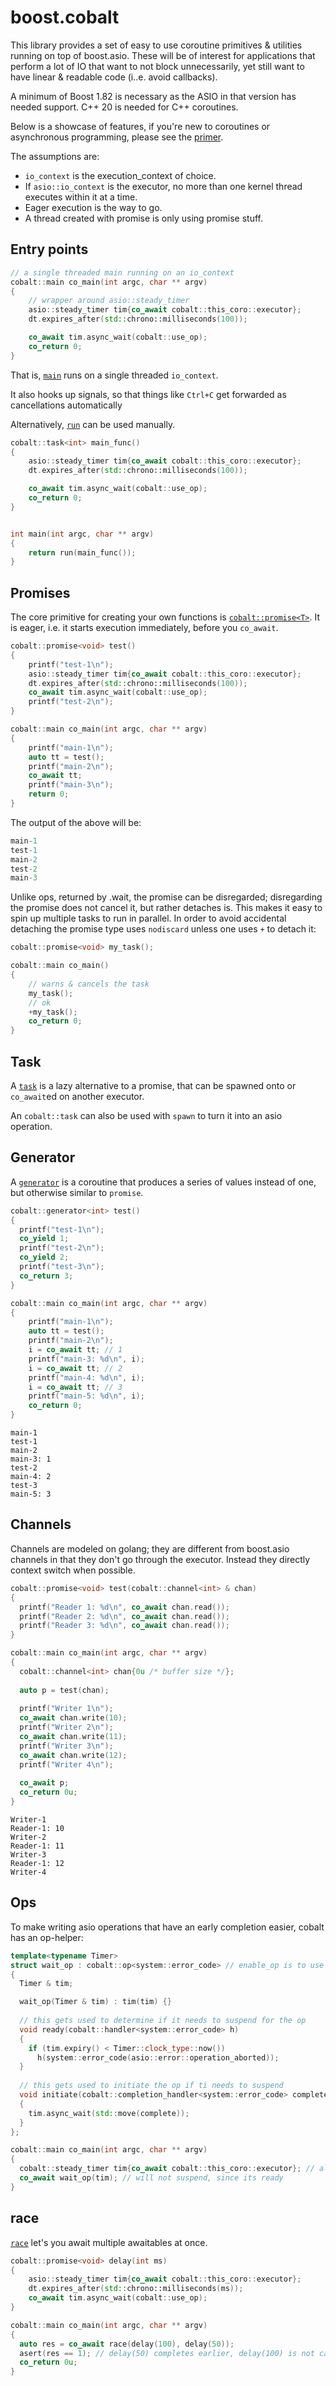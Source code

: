 # boost.cobalt

This library provides a set of easy to use coroutine primitives & utilities running on top of boost.asio.
These will be of interest for applications that perform a lot of IO that want to not block unnecessarily,
yet still want to have linear & readable code (i..e. avoid callbacks).

A minimum of Boost 1.82 is necessary as the ASIO in that version has needed support. C++ 20 is needed for C++ coroutines.

Below is a showcase of features, if you're new to coroutines or asynchronous programming, please see the [primer](https://klemens.dev/cobalt/#coroutine_primer).

The assumptions are:

 - `io_context` is the execution_context of choice.
 - If `asio::io_context` is the executor, no more than one kernel thread executes within it at a time.
 - Eager execution is the way to go.
 - A thread created with promise is only using promise stuff.

## Entry points

```cpp
// a single threaded main running on an io_context
cobalt::main co_main(int argc, char ** argv)
{
    // wrapper around asio::steady_timer
    asio::steady_timer tim{co_await cobalt::this_coro::executor};
    dt.expires_after(std::chrono::milliseconds(100));

    co_await tim.async_wait(cobalt::use_op);
    co_return 0;
}
```

That is, [`main`](doc/reference/main.adoc) runs on a single threaded `io_context`.

It also hooks up signals, so that things like `Ctrl+C` get forwarded as cancellations automatically

Alternatively, [`run`](doc/reference/run.adoc) can be used manually.

```cpp
cobalt::task<int> main_func()
{
    asio::steady_timer tim{co_await cobalt::this_coro::executor};
    dt.expires_after(std::chrono::milliseconds(100));

    co_await tim.async_wait(cobalt::use_op);
    co_return 0;
}


int main(int argc, char ** argv)
{
    return run(main_func());
}
```

## Promises

The core primitive for creating your own functions is [`cobalt::promise<T>`](doc/reference/promise.adoc).
It is eager, i.e. it starts execution immediately, before you `co_await`.

```cpp
cobalt::promise<void> test()
{
    printf("test-1\n");
    asio::steady_timer tim{co_await cobalt::this_coro::executor};
    dt.expires_after(std::chrono::milliseconds(100));
    co_await tim.async_wait(cobalt::use_op);
    printf("test-2\n");
}

cobalt::main co_main(int argc, char ** argv)
{
    printf("main-1\n");
    auto tt = test();
    printf("main-2\n");
    co_await tt;
    printf("main-3\n");
    return 0;
}
```

The output of the above will be:

```cpp
main-1
test-1
main-2
test-2
main-3
```

Unlike ops, returned by .wait, the promise can be disregarded; disregarding the promise does not cancel it, but rather detaches is. This makes it easy to 
spin up multiple tasks to run in parallel. In order to avoid accidental detaching the promise type uses `nodiscard` unless one uses `+` to detach it:

```cpp
cobalt::promise<void> my_task();

cobalt::main co_main()
{
    // warns & cancels the task
    my_task();
    // ok
    +my_task();
    co_return 0;
}
```

## Task

A [`task`](doc/reference/task.adoc) is a lazy alternative to a promise, that can be spawned onto or `co_await`ed on another executor.

An `cobalt::task` can also be used with `spawn` to turn it into an asio operation.

## Generator

A [`generator`](doc/reference/generator.adoc) is a coroutine that produces a series of values instead of one, but otherwise similar to `promise`.

```cpp
cobalt::generator<int> test()
{
  printf("test-1\n");
  co_yield 1;
  printf("test-2\n");
  co_yield 2;
  printf("test-3\n");
  co_return 3;
}

cobalt::main co_main(int argc, char ** argv)
{
    printf("main-1\n");
    auto tt = test();
    printf("main-2\n");
    i = co_await tt; // 1
    printf("main-3: %d\n", i);
    i = co_await tt; // 2
    printf("main-4: %d\n", i);
    i = co_await tt; // 3
    printf("main-5: %d\n", i);
    co_return 0;
}
```

```
main-1
test-1
main-2
main-3: 1
test-2
main-4: 2
test-3
main-5: 3
```

## Channels

Channels are modeled on golang; they are different from boost.asio channels in that they don't go through the executor.
Instead they directly context switch when possible.

```cpp
cobalt::promise<void> test(cobalt::channel<int> & chan)
{
  printf("Reader 1: %d\n", co_await chan.read());
  printf("Reader 2: %d\n", co_await chan.read());
  printf("Reader 3: %d\n", co_await chan.read());
}

cobalt::main co_main(int argc, char ** argv)
{
  cobalt::channel<int> chan{0u /* buffer size */};
  
  auto p = test(chan);
  
  printf("Writer 1\n");
  co_await chan.write(10);
  printf("Writer 2\n");
  co_await chan.write(11);
  printf("Writer 3\n");
  co_await chan.write(12);
  printf("Writer 4\n");
  
  co_await p;
  co_return 0u;
}
```

````
Writer-1
Reader-1: 10
Writer-2
Reader-1: 11
Writer-3
Reader-1: 12
Writer-4
````

## Ops

To make writing asio operations that have an early completion easier, cobalt has an op-helper:

```cpp
template<typename Timer>
struct wait_op : cobalt::op<system::error_code> // enable_op is to use ADL
{
  Timer & tim;

  wait_op(Timer & tim) : tim(tim) {}
  
  // this gets used to determine if it needs to suspend for the op
  void ready(cobalt::handler<system::error_code> h)
  {
    if (tim.expiry() < Timer::clock_type::now())
      h(system::error_code(asio::error::operation_aborted));
  }
  
  // this gets used to initiate the op if ti needs to suspend
  void initiate(cobalt::completion_handler<system::error_code> complete)
  {
    tim.async_wait(std::move(complete));
  }
};

cobalt::main co_main(int argc, char ** argv)
{
  cobalt::steady_timer tim{co_await cobalt::this_coro::executor}; // already expired
  co_await wait_op(tim); // will not suspend, since its ready
}

```


## race

[`race`](doc/reference/race.adoc) let's you await multiple awaitables at once. 

```cpp
cobalt::promise<void> delay(int ms)
{
    asio::steady_timer tim{co_await cobalt::this_coro::executor};
    dt.expires_after(std::chrono::milliseconds(ms));
    co_await tim.async_wait(cobalt::use_op);
}

cobalt::main co_main(int argc, char ** argv)
{
  auto res = co_await race(delay(100), delay(50));
  asert(res == 1); // delay(50) completes earlier, delay(100) is not cancelled  
  co_return 0u;
}
```

